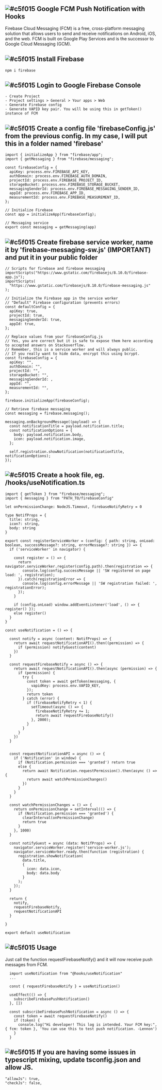 ## ![#c5f015](https://placehold.co/15x15/c5f015/c5f015.png) Google FCM Push Notification with Hooks

Firebase Cloud Messaging (FCM) is a free, cross-platform messaging solution that allows users to send and receive notifications on Android, iOS, and the web.
FCM is built on Google Play Services and is the successor to Google Cloud Messaging (GCM).

## ![#c5f015](https://placehold.co/15x15/c5f015/c5f015.png) Install Firebase

    npm i firebase


  ## ![#c5f015](https://placehold.co/15x15/c5f015/c5f015.png) Login to Google Firebase Console
    - Create Project
    - Project settings > General > Your apps > Web 
    - Generate Firebase config
    - Generate VAPID key pair. You will be using this in getToken() instance of FCM

  ## ![#c5f015](https://placehold.co/15x15/c5f015/c5f015.png) Create a config file 'firebaseConfig.js' from the previous config. In my case, I will put this in a folder named 'firebase'
    import { initializeApp } from "firebase/app";
    import { getMessaging } from "firebase/messaging";
    
    const firebaseConfig = {
      apiKey: process.env.FIREBASE_API_KEY,
      authDomain: process.env.FIREBASE_AUTH_DOMAIN,
      projectId: process.env.FIREBASE_PROJECT_ID,
      storageBucket: process.env.FIREBASE_STORAGE_BUCKET,
      messagingSenderId: process.env.FIREBASE_MESSAGING_SENDER_ID,
      appId: process.env.FIREBASE_APP_ID,
      measurementId: process.env.FIREBASE_MEASUREMENT_ID,
    };
    
    // Initialize Firebase
    const app = initializeApp(firebaseConfig);
    
    // Messaging service
    export const messaging = getMessaging(app)


  ## ![#c5f015](https://placehold.co/15x15/c5f015/c5f015.png) Create firebase service worker, name it by 'firebase-messaging-sw.js' (IMPORTANT) and put it in your public folder

    // Scripts for firebase and firebase messaging
    importScripts("https://www.gstatic.com/firebasejs/8.10.0/firebase-app.js");
    importScripts(
      "https://www.gstatic.com/firebasejs/8.10.0/firebase-messaging.js"
    );
    
    // Initialize the Firebase app in the service worker
    // "Default" Firebase configuration (prevents errors)
    const defaultConfig = {
      apiKey: true,
      projectId: true,
      messagingSenderId: true,
      appId: true,
    };

    // Replace values from your firebaseConfig.js
    // Yes, you are correct but it is safe to expose them here according to accepted answers on Stackoverflow.
    // Remember, this is a service worker and will always public.
    // If you really want to hide data, encrypt this using bcrypt.
    const firebaseConfig = {
      apiKey: "",
      authDomain: "",
      projectId: "",
      storageBucket: "",
      messagingSenderId: ,
      appId: "",
      measurementId: "",
    };
    
    firebase.initializeApp(firebaseConfig);
    
    // Retrieve firebase messaging
    const messaging = firebase.messaging();
    
    messaging.onBackgroundMessage((payload) => {
      const notificationTitle = payload.notification.title;
      const notificationOptions = {
        body: payload.notification.body,
        icon: payload.notification.image,
      };
    
      self.registration.showNotification(notificationTitle, notificationOptions);
    });

  ## ![#c5f015](https://placehold.co/15x15/c5f015/c5f015.png) Create a hook file, eg. /hooks/useNotification.ts

    import { getToken } from "firebase/messaging";
    import { messaging } from "PATH_TO/firebaseConfig"
    
    let onPermissionChange: NodeJS.Timeout, firebaseNotifyRetry = 0
    
    type NotifProps = {
      title: string,
      icon?: string,
      body: string
    }
    
    export const registerServiceWorker = (config: { path: string, onLoad: boolean, successMessage?: string, errorMessage?: string }) => {
      if ('serviceWorker' in navigator) {
    
        const register = () => {
          return navigator.serviceWorker.register(config.path).then(registration => {
            console.log(config.successMessage || 'SW registered on page load: ', registration);
          }).catch(registrationError => {
            console.log(config.errorMessage || 'SW registration failed: ', registrationError);
          });
        }
    
        if (config.onLoad) window.addEventListener('load', () => { register() });
        else register()
      }
    }
    
    const useNotification = () => {
    
      const notify = async (content: NotifProps) => {
        return await requestNotificationAPI().then((permission) => {
          if (permission) notifyGuest(content)
        })
      }
    
      const requestFirebaseNotify = async () => {
        return await requestNotificationAPI().then(async (permission) => {
          if (permission) {
            try {
              const token = await getToken(messaging, {
                vapidKey: process.env.VAPID_KEY,
              });
              return token
            } catch (error) {
              if (firebaseNotifyRetry < 1) {
                setTimeout(async () => {
                  firebaseNotifyRetry += 1;
                  return await requestFirebaseNotify()
                }, 2000);
              }
            }
          }
        })
      }
    
    
      const requestNotificationAPI = async () => {
        if ('Notification' in window) {
          if (Notification.permission === 'granted') return true
          else {
            return await Notification.requestPermission().then(async () => {
              return await watchPermissionChanges()
            })
          }
        }
      }
    
      const watchPermissionChanges = () => {
        return onPermissionChange = setInterval(() => {
          if (Notification.permission === 'granted') {
            clearInterval(onPermissionChange)
            return true
          }
        }, 1000)
      }
    
      const notifyGuest = async (data: NotifProps) => {
        navigator.serviceWorker.register('service-worker.js');
        navigator.serviceWorker.ready.then(function (registration) {
          registration.showNotification(
            data.title,
            {
              icon: data.icon,
              body: data.body
            }
          );
        });
      }
    
      return {
        notify,
        requestFirebaseNotify,
        requestNotificationAPI
      }
    
    }
    
    export default useNotification


  ## ![#c5f015](https://placehold.co/15x15/c5f015/c5f015.png) Usage
  Just call the function requestFirebaseNotify() and it will now receive push messages from FCM.

      import useNotification from "@hooks/useNotification"
      ...
    
      const { requestFirebaseNotify } = useNotification()
    
      useEffect(() => {
        subscribeFirebasePushNotification()
      }, [])
    
      const subscribeFirebasePushNotification = async () => {
        const token = await requestFirebaseNotify()
        if (token) {
          console.log("Hi developer! This log is intended. Your FCM key:", { fcm: token }, 'You can use this to test push notification. -Lennon')
        }
      }


  
  ## ![#c5f015](https://placehold.co/15x15/c5f015/c5f015.png) If you are having some issues in typescript mixing, update tsconfig.json and allow JS.

    "allowJs": true,
    "checkJs": false,
  
